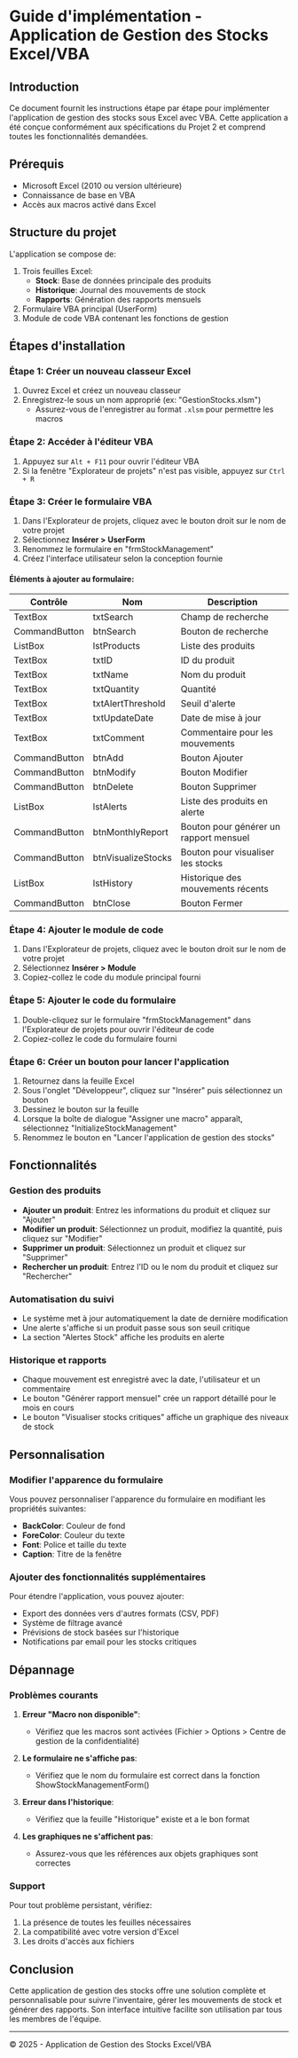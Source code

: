 # Guide d'implémentation - Application de Gestion des Stocks Excel/VBA

## Introduction

Ce document fournit les instructions étape par étape pour implémenter l'application de gestion des stocks sous Excel avec VBA. Cette application a été conçue conformément aux spécifications du Projet 2 et comprend toutes les fonctionnalités demandées.

## Prérequis

- Microsoft Excel (2010 ou version ultérieure)
- Connaissance de base en VBA
- Accès aux macros activé dans Excel

## Structure du projet

L'application se compose de:
1. Trois feuilles Excel:
   - **Stock**: Base de données principale des produits
   - **Historique**: Journal des mouvements de stock
   - **Rapports**: Génération des rapports mensuels
2. Formulaire VBA principal (UserForm)
3. Module de code VBA contenant les fonctions de gestion

## Étapes d'installation

### Étape 1: Créer un nouveau classeur Excel

1. Ouvrez Excel et créez un nouveau classeur
2. Enregistrez-le sous un nom approprié (ex: "GestionStocks.xlsm")
   - Assurez-vous de l'enregistrer au format `.xlsm` pour permettre les macros

### Étape 2: Accéder à l'éditeur VBA

1. Appuyez sur `Alt + F11` pour ouvrir l'éditeur VBA
2. Si la fenêtre "Explorateur de projets" n'est pas visible, appuyez sur `Ctrl + R`

### Étape 3: Créer le formulaire VBA

1. Dans l'Explorateur de projets, cliquez avec le bouton droit sur le nom de votre projet
2. Sélectionnez **Insérer > UserForm**
3. Renommez le formulaire en "frmStockManagement"
4. Créez l'interface utilisateur selon la conception fournie

#### Éléments à ajouter au formulaire:

| Contrôle       | Nom              | Description                              |
|----------------|------------------|------------------------------------------|
| TextBox        | txtSearch        | Champ de recherche                       |
| CommandButton  | btnSearch        | Bouton de recherche                      |
| ListBox        | lstProducts      | Liste des produits                       |
| TextBox        | txtID            | ID du produit                            |
| TextBox        | txtName          | Nom du produit                           |
| TextBox        | txtQuantity      | Quantité                                 |
| TextBox        | txtAlertThreshold| Seuil d'alerte                           |
| TextBox        | txtUpdateDate    | Date de mise à jour                      |
| TextBox        | txtComment       | Commentaire pour les mouvements          |
| CommandButton  | btnAdd           | Bouton Ajouter                           |
| CommandButton  | btnModify        | Bouton Modifier                          |
| CommandButton  | btnDelete        | Bouton Supprimer                         |
| ListBox        | lstAlerts        | Liste des produits en alerte             |
| CommandButton  | btnMonthlyReport | Bouton pour générer un rapport mensuel   |
| CommandButton  | btnVisualizeStocks | Bouton pour visualiser les stocks      |
| ListBox        | lstHistory       | Historique des mouvements récents        |
| CommandButton  | btnClose         | Bouton Fermer                            |

### Étape 4: Ajouter le module de code

1. Dans l'Explorateur de projets, cliquez avec le bouton droit sur le nom de votre projet
2. Sélectionnez **Insérer > Module**
3. Copiez-collez le code du module principal fourni

### Étape 5: Ajouter le code du formulaire

1. Double-cliquez sur le formulaire "frmStockManagement" dans l'Explorateur de projets pour ouvrir l'éditeur de code
2. Copiez-collez le code du formulaire fourni

### Étape 6: Créer un bouton pour lancer l'application

1. Retournez dans la feuille Excel
2. Sous l'onglet "Développeur", cliquez sur "Insérer" puis sélectionnez un bouton
3. Dessinez le bouton sur la feuille
4. Lorsque la boîte de dialogue "Assigner une macro" apparaît, sélectionnez "InitializeStockManagement"
5. Renommez le bouton en "Lancer l'application de gestion des stocks"

## Fonctionnalités

### Gestion des produits

- **Ajouter un produit**: Entrez les informations du produit et cliquez sur "Ajouter"
- **Modifier un produit**: Sélectionnez un produit, modifiez la quantité, puis cliquez sur "Modifier"
- **Supprimer un produit**: Sélectionnez un produit et cliquez sur "Supprimer"
- **Rechercher un produit**: Entrez l'ID ou le nom du produit et cliquez sur "Rechercher"

### Automatisation du suivi

- Le système met à jour automatiquement la date de dernière modification
- Une alerte s'affiche si un produit passe sous son seuil critique
- La section "Alertes Stock" affiche les produits en alerte

### Historique et rapports

- Chaque mouvement est enregistré avec la date, l'utilisateur et un commentaire
- Le bouton "Générer rapport mensuel" crée un rapport détaillé pour le mois en cours
- Le bouton "Visualiser stocks critiques" affiche un graphique des niveaux de stock

## Personnalisation

### Modifier l'apparence du formulaire

Vous pouvez personnaliser l'apparence du formulaire en modifiant les propriétés suivantes:
- **BackColor**: Couleur de fond
- **ForeColor**: Couleur du texte
- **Font**: Police et taille du texte
- **Caption**: Titre de la fenêtre

### Ajouter des fonctionnalités supplémentaires

Pour étendre l'application, vous pouvez ajouter:
- Export des données vers d'autres formats (CSV, PDF)
- Système de filtrage avancé
- Prévisions de stock basées sur l'historique
- Notifications par email pour les stocks critiques

## Dépannage

### Problèmes courants

1. **Erreur "Macro non disponible"**:
   - Vérifiez que les macros sont activées (Fichier > Options > Centre de gestion de la confidentialité)

2. **Le formulaire ne s'affiche pas**:
   - Vérifiez que le nom du formulaire est correct dans la fonction ShowStockManagementForm()

3. **Erreur dans l'historique**:
   - Vérifiez que la feuille "Historique" existe et a le bon format

4. **Les graphiques ne s'affichent pas**:
   - Assurez-vous que les références aux objets graphiques sont correctes

### Support

Pour tout problème persistant, vérifiez:
1. La présence de toutes les feuilles nécessaires
2. La compatibilité avec votre version d'Excel
3. Les droits d'accès aux fichiers

## Conclusion

Cette application de gestion des stocks offre une solution complète et personnalisable pour suivre l'inventaire, gérer les mouvements de stock et générer des rapports. Son interface intuitive facilite son utilisation par tous les membres de l'équipe.

---

© 2025 - Application de Gestion des Stocks Excel/VBA